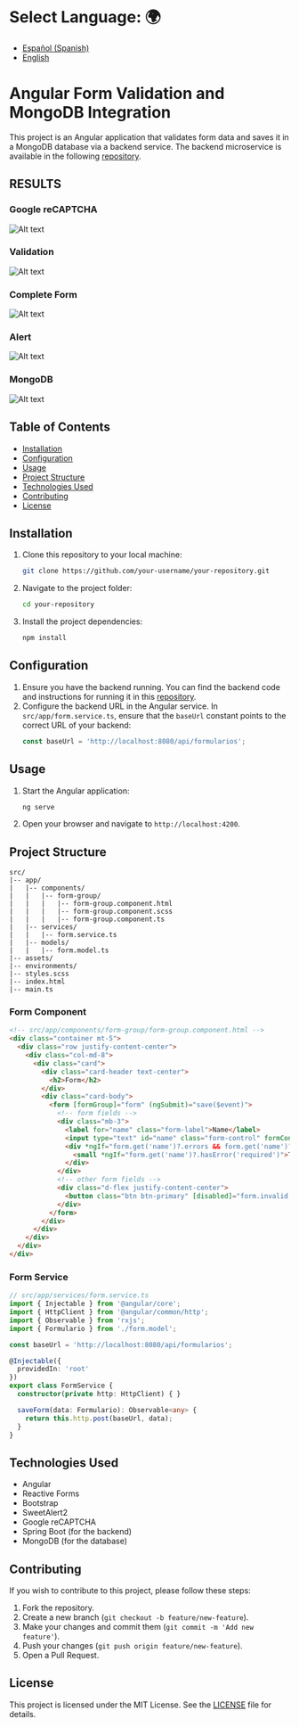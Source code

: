 # **Select Language:** 🌍
- [Español (Spanish)](README-es.md)
- [English](README.md)

# Angular Form Validation and MongoDB Integration

This project is an Angular application that validates form data and saves it in a MongoDB database via a backend service. The backend microservice is available in the following [repository](https://github.com/Anyel-ec/Spring-Boot-MongoDB-SaveForm-BackendToAngular).

## RESULTS
### Google reCAPTCHA
![Alt text](doc/captcha.png) 
### Validation
![Alt text](doc/validation.png) 
### Complete Form
![Alt text](doc/verify.png) 
### Alert 
![Alt text](doc/alert.png) 
### MongoDB
![Alt text](doc/bd.png) 

## Table of Contents

- [Installation](#installation)
- [Configuration](#configuration)
- [Usage](#usage)
- [Project Structure](#project-structure)
- [Technologies Used](#technologies-used)
- [Contributing](#contributing)
- [License](#license)

## Installation

1. Clone this repository to your local machine:
    ```sh
    git clone https://github.com/your-username/your-repository.git
    ```
2. Navigate to the project folder:
    ```sh
    cd your-repository
    ```
3. Install the project dependencies:
    ```sh
    npm install
    ```

## Configuration

1. Ensure you have the backend running. You can find the backend code and instructions for running it in this [repository](https://github.com/Anyel-ec/Spring-Boot-MongoDB-SaveForm-BackendToAngular).
2. Configure the backend URL in the Angular service. In `src/app/form.service.ts`, ensure that the `baseUrl` constant points to the correct URL of your backend:
    ```typescript
    const baseUrl = 'http://localhost:8080/api/formularios';
    ```

## Usage

1. Start the Angular application:
    ```sh
    ng serve
    ```
2. Open your browser and navigate to `http://localhost:4200`.

## Project Structure

```plaintext
src/
|-- app/
|   |-- components/
|   |   |-- form-group/
|   |   |   |-- form-group.component.html
|   |   |   |-- form-group.component.scss
|   |   |   |-- form-group.component.ts
|   |-- services/
|   |   |-- form.service.ts
|   |-- models/
|   |   |-- form.model.ts
|-- assets/
|-- environments/
|-- styles.scss
|-- index.html
|-- main.ts
```

### Form Component

```html
<!-- src/app/components/form-group/form-group.component.html -->
<div class="container mt-5">
  <div class="row justify-content-center">
    <div class="col-md-8">
      <div class="card">
        <div class="card-header text-center">
          <h2>Form</h2>
        </div>
        <div class="card-body">
          <form [formGroup]="form" (ngSubmit)="save($event)">
            <!-- form fields -->
            <div class="mb-3">
              <label for="name" class="form-label">Name</label>
              <input type="text" id="name" class="form-control" formControlName="name">
              <div *ngIf="form.get('name')?.errors && form.get('name')?.touched" class="text-danger">
                <small *ngIf="form.get('name')?.hasError('required')">This field is required</small>
              </div>
            </div>
            <!-- other form fields -->
            <div class="d-flex justify-content-center">
              <button class="btn btn-primary" [disabled]="form.invalid || !captchaValid" type="submit">SUBMIT</button>
            </div>
          </form>
        </div>
      </div>
    </div>
  </div>
</div>
```

### Form Service

```typescript
// src/app/services/form.service.ts
import { Injectable } from '@angular/core';
import { HttpClient } from '@angular/common/http';
import { Observable } from 'rxjs';
import { Formulario } from './form.model';

const baseUrl = 'http://localhost:8080/api/formularios';

@Injectable({
  providedIn: 'root'
})
export class FormService {
  constructor(private http: HttpClient) { }

  saveForm(data: Formulario): Observable<any> {
    return this.http.post(baseUrl, data);
  }
}
```

## Technologies Used

- Angular
- Reactive Forms
- Bootstrap
- SweetAlert2
- Google reCAPTCHA
- Spring Boot (for the backend)
- MongoDB (for the database)

## Contributing

If you wish to contribute to this project, please follow these steps:

1. Fork the repository.
2. Create a new branch (`git checkout -b feature/new-feature`).
3. Make your changes and commit them (`git commit -m 'Add new feature'`).
4. Push your changes (`git push origin feature/new-feature`).
5. Open a Pull Request.

## License

This project is licensed under the MIT License. See the [LICENSE](LICENSE) file for details.

